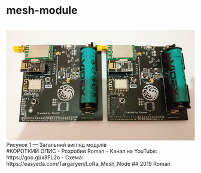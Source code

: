 # mesh-module
<br>
<a href="https://raw.githubusercontent.com/RomanButsiy/mesh-module/master/screens/Screen1.png"><img src="https://raw.githubusercontent.com/RomanButsiy/mesh-module/master/screens/Screen1.png"></a>
<br>
Рисунок 1 — Загальний вигляд модулів
<br>
#КОРОТКИЙ ОПИС
 - Розробив Roman
 - Канал на YouTube: https://goo.gl/x8FL2o
 - Схема: https://easyeda.com/Targaryen/LoRa_Mesh_Node
## 2019 Roman
